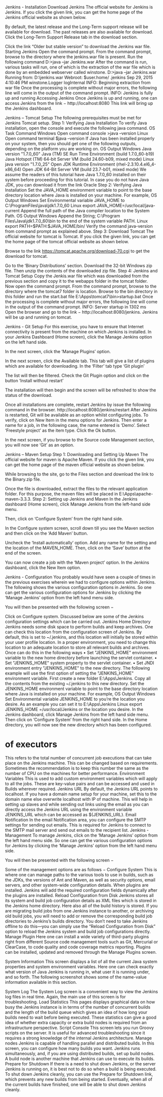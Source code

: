 Jenkins - Installation
Download Jenkins
The official website for Jenkins is Jenkins. If you click the given link, you can get the home page of the Jenkins official website as shown below.
 
By default, the latest release and the Long-Term support release will be available for download. The past releases are also available for download. Click the Long-Term Support Release tab in the download section.
 
Click the link “Older but stable version” to download the Jenkins war file.
Starting Jenkins
Open the command prompt. From the command prompt, browse to the directory where the jenkins.war file is present. Run the following command
D:\>java –jar Jenkins.war
After the command is run, various tasks will run, one of which is the extraction of the war file which is done by an embedded webserver called winstone.
D:\>java –jar Jenkins.war
Running from: D:\jenkins.war
Webroot: $user.home/ .jenkins
Sep 29, 2015 4:10:46 PM winstone.Logger logInternal
INFO: Beginning extraction from war file
Once the processing is complete without major errors, the following line will come in the output of the command prompt.
INFO: Jenkins is fully up and running
Accessing Jenkins
Once Jenkins is up and running, one can access Jenkins from the link − http://localhost:8080
This link will bring up the Jenkins dashboard.
 
Jenkins – Tomcat Setup
The following prerequisites must be met for Jenkins Tomcat setup.
Step 1: Verifying Java Installation
To verify Java installation, open the console and execute the following java command.
OS	Task	Command
Windows	Open command console	\>java –version
Linux	Open command terminal	$java –version
If Java has been installed properly on your system, then you should get one of the following outputs, depending on the platform you are working on.
OS	Output
Windows	Java version "1.7.0_60"
Java (TM) SE Run Time Environment (build 1.7.0_60-b19)
Java Hotspot (TM) 64-bit Server VM (build 24.60-b09, mixed mode)
Linux	java version "1.7.0_25"
Open JDK Runtime Environment (rhel-2.3.10.4.el6_4-x86_64)
Open JDK 64-Bit Server VM (build 23.7-b01, mixed mode)
We assume the readers of this tutorial have Java 1.7.0_60 installed on their system before proceeding for this tutorial.
In case you do not have Java JDK, you can download it from the link Oracle
Step 2: Verifying Java Installation
Set the JAVA_HOME environment variable to point to the base directory location where Java is installed on your machine. For example,
OS	Output
Windows	Set Environmental variable JAVA_HOME to C:\ProgramFiles\java\jdk1.7.0_60
Linux	export JAVA_HOME=/usr/local/java-current
Append the full path of the Java compiler location to the System Path.
OS	Output
Windows	Append the String; C:\Program Files\Java\jdk1.7.0_60\bin to the end of the system variable PATH.
Linux	export PATH=$PATH:$JAVA_HOME/bin/
Verify the command java-version from command prompt as explained above.
Step 3: Download Tomcat
The official website for tomcat is Tomcat. If you click the given link, you can get the home page of the tomcat official website as shown below.
 
Browse to the link https://tomcat.apache.org/download-70.cgi to get the download for tomcat.
 
Go to the ‘Binary Distributions’ section. Download the 32-bit Windows zip file.
Then unzip the contents of the downloaded zip file.
Step 4: Jenkins and Tomcat Setup
Copy the Jenkis.war file which was downloaded from the previous section and copy it to the webapps folder in the tomcat folder.
Now open the command prompt. From the command prompt, browse to the directory where the tomcat7 folder is location. Browse to the bin directory in this folder and run the start.bat file
E:\Apps\tomcat7\bin>startup.bat
Once the processing is complete without major errors, the following line will come in the output of the command prompt.
INFO: Server startup in 1302 ms
Open the browser and go to the link − http://localhost:8080/jenkins. Jenkins will be up and running on tomcat.
 
Jenkins - Git Setup
For this exercise, you have to ensure that Internet connectivity is present from the machine on which Jenkins is installed. In your Jenkins Dashboard (Home screen), click the Manage Jenkins option on the left hand side.
 
In the next screen, click the ‘Manage Plugins’ option.
 
In the next screen, click the Available tab. This tab will give a list of plugins which are available for downloading. In the ‘Filter’ tab type ‘Git plugin’
 
The list will then be filtered. Check the Git Plugin option and click on the button ‘Install without restart’
 
The installation will then begin and the screen will be refreshed to show the status of the download.
 
Once all installations are complete, restart Jenkins by issue the following command in the browser. http://localhost:8080/jenkins/restart
After Jenkins is restarted, Git will be available as an option whilst configuring jobs. To verify, click on New Item in the menu options for Jenkins. Then enter a name for a job, in the following case, the name entered is ‘Demo’. Select ‘Freestyle project’ as the item type. Click the Ok button.
 
In the next screen, if you browse to the Source code Management section, you will now see ‘Git’ as an option.
 
Jenkins – Maven Setup
Step 1: Downloading and Setting Up Maven
The official website for maven is Apache Maven. If you click the given link, you can get the home page of the maven official website as shown below.
 
While browsing to the site, go to the Files section and download the link to the Binary.zip file.
 
Once the file is downloaded, extract the files to the relevant application folder. For this purpose, the maven files will be placed in E:\Apps\apache-maven-3.3.3.
Step 2: Setting up Jenkins and Maven
In the Jenkins dashboard (Home screen), click Manage Jenkins from the left-hand side menu.
 
Then, click on ‘Configure System’ from the right hand side.
  
In the Configure system screen, scroll down till you see the Maven section and then click on the ‘Add Maven’ button.
 
Uncheck the ‘Install automatically’ option.
Add any name for the setting and the location of the MAVEN_HOME.
Then, click on the ‘Save’ button at the end of the screen.
 
You can now create a job with the ‘Maven project’ option. In the Jenkins dashboard, click the New Item option.
  
Jenkins - Configuration
You probably would have seen a couple of times in the previous exercises wherein we had to configure options within Jenkins. The following shows the various configuration options in Jenkins.
So one can get the various configuration options for Jenkins by clicking the ‘Manage Jenkins’ option from the left hand menu side.
 
You will then be presented with the following screen −
 
Click on Configure system. Discussed below are some of the Jenkins configuration settings which can be carried out.
Jenkins Home Directory
Jenkins needs some disk space to perform builds and keep archives. One can check this location from the configuration screen of Jenkins. By default, this is set to ~/.jenkins, and this location will initially be stored within your user profile location. In a proper environment, you need to change this location to an adequate location to store all relevant builds and archives. Once can do this in the following ways
•	Set "JENKINS_HOME" environment variable to the new home directory before launching the servlet container.
•	Set "JENKINS_HOME" system property to the servlet container.
•	Set JNDI environment entry "JENKINS_HOME" to the new directory.
The following example will use the first option of setting the "JENKINS_HOME" environment variable.
First create a new folder E:\Apps\Jenkins. Copy all the contents from the existing ~/.jenkins to this new directory.
Set the JENKINS_HOME environment variable to point to the base directory location where Java is installed on your machine. For example,
OS	Output
Windows	Set Environmental variable JENKINS_HOME to you’re the location you desire. As an example you can set it to E:\Apps\Jenkins
Linux	export JENKINS_HOME =/usr/local/Jenkins or the location you desire.
In the Jenkins dashboard, click Manage Jenkins from the left hand side menu. Then click on ‘Configure System’ from the right hand side.
In the Home directory, you will now see the new directory which has been configured.
 
# of executors
This refers to the total number of concurrent job executions that can take place on the Jenkins machine. This can be changed based on requirements. Sometimes the recommendation is to keep this number the same as the number of CPU on the machines for better performance.
Environment Variables
This is used to add custom environment variables which will apply to all the jobs. These are key-value pairs and can be accessed and used in Builds wherever required.
Jenkins URL
By default, the Jenkins URL points to localhost. If you have a domain name setup for your machine, set this to the domain name else overwrite localhost with IP of machine. This will help in setting up slaves and while sending out links using the email as you can directly access the Jenkins URL using the environment variable JENKINS_URL which can be accessed as ${JENKINS_URL}.
Email Notification
In the email Notification area, you can configure the SMTP settings for sending out emails. This is required for Jenkins to connect to the SMTP mail server and send out emails to the recipient list.
Jenkins - Management
To manage Jenkins, click on the ‘Manage Jenkins’ option from the left hand menu side.
So one can get the various configuration options for Jenkins by clicking the ‘Manage Jenkins’ option from the left hand menu side.
 
You will then be presented with the following screen −
 
Some of the management options are as follows −
Configure System
This is where one can manage paths to the various tools to use in builds, such as the JDKs, the versions of Ant and Maven, as well as security options, email servers, and other system-wide configuration details. When plugins are installed. Jenkins will add the required configuration fields dynamically after the plugins are installed.
Reload Configuration from Disk
Jenkins stores all its system and build job configuration details as XML files which is stored in the Jenkins home directory. Here also all of the build history is stored. If you are migrating build jobs from one Jenkins instance to another, or archiving old build jobs, you will need to add or remove the corresponding build job directories to Jenkins’s builds directory. You don’t need to take Jenkins offline to do this—you can simply use the “Reload Configuration from Disk” option to reload the Jenkins system and build job configurations directly.
Manage Plugin
Here one can install a wide variety of third-party plugins right from different Source code management tools such as Git, Mercurial or ClearCase, to code quality and code coverage metrics reporting. Plugins can be installed, updated and removed through the Manage Plugins screen.
 
System Information
This screen displays a list of all the current Java system properties and system environment variables. Here one can check exactly what version of Java Jenkins is running in, what user it is running under, and so forth.
The following screenshot shows some of the name-value information available in this section.
 
System Log
The System Log screen is a convenient way to view the Jenkins log files in real time. Again, the main use of this screen is for troubleshooting.
Load Statistics
This pages displays graphical data on how busy the Jenkins instance is in terms of the number of concurrent builds and the length of the build queue which gives an idea of how long your builds need to wait before being executed. These statistics can give a good idea of whether extra capacity or extra build nodes is required from an infrastructure perspective.
Script Console
This screen lets you run Groovy scripts on the server. It is useful for advanced troubleshooting since it requires a strong knowledge of the internal Jenkins architecture.
Manage nodes
Jenkins is capable of handling parallel and distributed builds. In this screen, you can configure how many builds you want. Jenkins runs simultaneously, and, if you are using distributed builds, set up build nodes. A build node is another machine that Jenkins can use to execute its builds.
Prepare for Shutdown
If there is a need to shut down Jenkins, or the server Jenkins is running on, it is best not to do so when a build is being executed. To shut down Jenkins cleanly, you can use the Prepare for Shutdown link, which prevents any new builds from being started. Eventually, when all of the current builds have finished, one will be able to shut down Jenkins cleanly.

